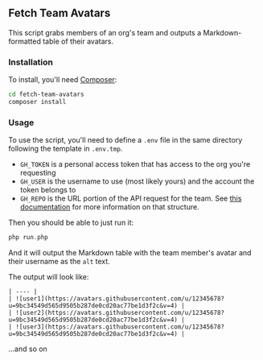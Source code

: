 ## Fetch Team Avatars

This script grabs members of an org's team and outputs a Markdown-formatted table of their avatars.

### Installation

To install, you'll need [Composer](https://getcomposer.org/):

```bash
cd fetch-team-avatars
composer install
```

### Usage

To use the script, you'll need to define a `.env` file in the same directory following the template in `.env.tmp`.

- `GH_TOKEN` is a personal access token that has access to the org you're requesting
- `GH_USER` is the username to use (most likely yours) and the account the token belongs to
- `GH_REPO` is the URL portion of the API request for the team. See [this documentation](https://docs.github.com/en/rest/reference/teams#members) for more information on that structure.

Then you should be able to just run it:

```php
php run.php
```

And it will output the Markdown table with the team member's avatar and their username as the `alt` text.

The output will look like:

```
| ---- |
| ![user1](https://avatars.githubusercontent.com/u/12345678?u=9bc34549d565d9505b287de0cd20ac77be1d3f2c&v=4) |
| ![user2](https://avatars.githubusercontent.com/u/12345678?u=9bc34549d565d9505b287de0cd20ac77be1d3f2c&v=4) |
| ![user3](https://avatars.githubusercontent.com/u/12345678?u=9bc34549d565d9505b287de0cd20ac77be1d3f2c&v=4) |
```

...and so on
